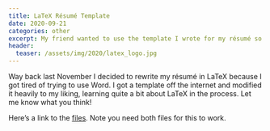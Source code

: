 ```yaml
---
title: LaTeX Résumé Template
date: 2020-09-21
categories: other
excerpt: My friend wanted to use the template I wrote for my résumé so here it is.
header:
  teaser: /assets/img/2020/latex_logo.jpg
---
```


Way back last November I decided to rewrite my résumé in LaTeX because I got tired of trying to use Word. I got a template off the internet and modified it heavily to my liking, learning quite a bit about LaTeX in the process. Let me know what you think!

Here’s a link to the [files](https://gist.github.com/dragonlock2/8ed97a7b79193b9bd6dbc1167a7a927f). Note you need both files for this to work.
